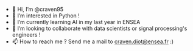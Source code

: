 - 👋 Hi, I’m @craven95
- 👀 I’m interested in Python !
- 🌱 I’m currently learning AI in my last year in ENSEA
- 💞️ I’m looking to collaborate with data scientists or signal processing's engineers !
- 📫 How to reach me ? Send me a mail to craven.diot@ensea.fr :)

<!---
craven95/craven95 is a ✨ special ✨ repository because its `README.md` (this file) appears on your GitHub profile.
You can click the Preview link to take a look at your changes.
--->
